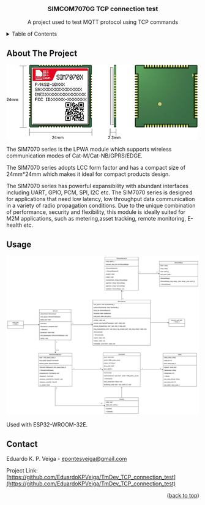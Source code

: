 <!-- Improved compatibility of back to top link: See: https://github.com/othneildrew/Best-README-Template/pull/73 -->
<a id="readme-top"></a>
<!--
*** Thanks for checking out the Best-README-Template. If you have a suggestion
*** that would make this better, please fork the repo and create a pull request
*** or simply open an issue with the tag "enhancement".
*** Don't forget to give the project a star!
*** Thanks again! Now go create something AMAZING! :D
-->



<!-- PROJECT SHIELDS -->
<!--
*** I'm using markdown "reference style" links for readability.
*** Reference links are enclosed in brackets [ ] instead of parentheses ( ).
*** See the bottom of this document for the declaration of the reference variables
*** for contributors-url, forks-url, etc. This is an optional, concise syntax you may use.
*** https://www.markdownguide.org/basic-syntax/#reference-style-links
-->


<!-- PROJECT LOGO -->
<br />
<div align="center">

  <h3 align="center">SIMCOM7070G TCP connection test</h3>

  <p align="center">
    A project used to test MQTT protocol using TCP commands
    <br />
  </p>
</div>



<!-- TABLE OF CONTENTS -->
<details>
  <summary>Table of Contents</summary>
  <ol>
    <li>
      <a href="#about-the-project">About The Project</a>
    </li>
    <li><a href="#usage">Usage</a></li>
    <li><a href="#contact">Contact</a></li>
  </ol>
</details>



<!-- ABOUT THE PROJECT -->
## About The Project

[![Product Name Screen Shot][product-screenshot]](https://www.simcom.com/Uploads/image/20201202/5fc6f2ca1900f.png)


The SIM7070 series is the LPWA module which supports wireless communication modes of Cat-M/Cat-NB/GPRS/EDGE.

The SIM7070 series adopts LCC form factor and has a compact size of 24mm*24mm which makes it ideal for compact products design.

The SIM7070 series has powerful expansibility with abundant interfaces including UART, GPIO, PCM, SPI, I2C etc. The SIM7070 series is designed for applications that need low latency, low throughput data communication in a variety of radio propagation conditions. Due to the unique combination of performance, security and flexibility, this module is ideally suited for M2M applications, such as metering,asset tracking, remote monitoring, E-health etc.


<!-- USAGE EXAMPLES -->
## Usage


[![Product Name Screen Shot][class-diagram]](https://github.com/EduardoKPVeiga/TmDev_TCP_connection_test/blob/main/simcom.drawio)

Used with ESP32-WROOM-32E.


<!-- CONTACT -->
## Contact

Eduardo K. P. Veiga - epontesveiga@gmail.com

Project Link: [https://github.com/EduardoKPVeiga/TmDev_TCP_connection_test](https://github.com/EduardoKPVeiga/TmDev_TCP_connection_test)

<p align="right">(<a href="#readme-top">back to top</a>)</p>


<!-- MARKDOWN LINKS & IMAGES -->
<!-- https://www.markdownguide.org/basic-syntax/#reference-style-links -->
[product-screenshot]: images/screenshot.png
[class-diagram]: images/diagram.png
